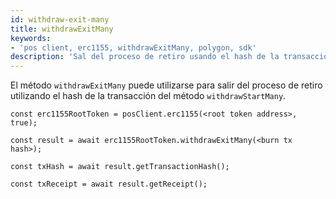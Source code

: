 ```yaml
---
id: withdraw-exit-many
title: withdrawExitMany
keywords:
- 'pos client, erc1155, withdrawExitMany, polygon, sdk'
description: 'Sal del proceso de retiro usando el hash de la transacción de withdrawStart.'
---
```


El método `withdrawExitMany` puede utilizarse para salir del proceso de retiro utilizando el hash de la transacción del método `withdrawStartMany`.

```
const erc1155RootToken = posClient.erc1155(<root token address>, true);

const result = await erc1155RootToken.withdrawExitMany(<burn tx hash>);

const txHash = await result.getTransactionHash();

const txReceipt = await result.getReceipt();

```
